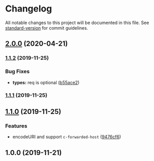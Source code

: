 # Changelog

All notable changes to this project will be documented in this file. See [standard-version](https://github.com/conventional-changelog/standard-version) for commit guidelines.

## [2.0.0](https://github.com/nuxt-contrib/requrl/compare/v1.1.2...v2.0.0) (2020-04-21)

### [1.1.2](https://github.com/jsless/req-url/compare/v1.1.1...v1.1.2) (2019-11-25)


### Bug Fixes

* **types:** req is optional ([b55ace2](https://github.com/jsless/req-url/commit/b55ace201e9f1530cfc78c4af7ce039bb96a5761))

### [1.1.1](https://github.com/jsless/req-url/compare/v1.1.0...v1.1.1) (2019-11-25)

## [1.1.0](https://github.com/jsless/req-url/compare/v1.0.0...v1.1.0) (2019-11-25)


### Features

* encodeURI and support `c-forwarded-host` ([9476cf6](https://github.com/jsless/req-url/commit/9476cf68d0ede148fa76d2fd8f06edb27908662b))

## 1.0.0 (2019-11-21)
